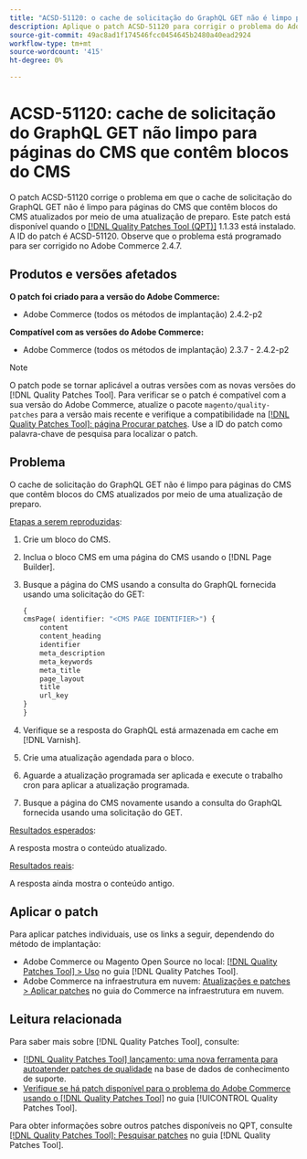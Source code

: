 ```yaml
---
title: "ACSD-51120: o cache de solicitação do GraphQL GET não é limpo para páginas do CMS que contêm blocos do CMS"
description: Aplique o patch ACSD-51120 para corrigir o problema do Adobe Commerce em que o cache de solicitação do GraphQL GET não é limpo para páginas do CMS que contêm blocos do CMS.
source-git-commit: 49ac8ad1f174546fcc0454645b2480a40ead2924
workflow-type: tm+mt
source-wordcount: '415'
ht-degree: 0%

---
```


# ACSD-51120: cache de solicitação do GraphQL GET não limpo para páginas do CMS que contêm blocos do CMS

O patch ACSD-51120 corrige o problema em que o cache de solicitação do GraphQL GET não é limpo para páginas do CMS que contêm blocos do CMS atualizados por meio de uma atualização de preparo. Este patch está disponível quando o [[!DNL Quality Patches Tool (QPT)]](https://experienceleague.adobe.com/en/docs/commerce-knowledge-base/kb/announcements/commerce-announcements/magento-quality-patches-released-new-tool-to-self-serve-quality-patches) 1.1.33 está instalado. A ID do patch é ACSD-51120. Observe que o problema está programado para ser corrigido no Adobe Commerce 2.4.7.

## Produtos e versões afetados

**O patch foi criado para a versão do Adobe Commerce:**

* Adobe Commerce (todos os métodos de implantação) 2.4.2-p2

**Compatível com as versões do Adobe Commerce:**

* Adobe Commerce (todos os métodos de implantação) 2.3.7 - 2.4.2-p2

>[!NOTE]
>
>O patch pode se tornar aplicável a outras versões com as novas versões do [!DNL Quality Patches Tool]. Para verificar se o patch é compatível com a sua versão do Adobe Commerce, atualize o pacote `magento/quality-patches` para a versão mais recente e verifique a compatibilidade na [[!DNL Quality Patches Tool]: página Procurar patches](https://experienceleague.adobe.com/tools/commerce-quality-patches/index.html). Use a ID do patch como palavra-chave de pesquisa para localizar o patch.

## Problema

O cache de solicitação do GraphQL GET não é limpo para páginas do CMS que contêm blocos do CMS atualizados por meio de uma atualização de preparo.

<u>Etapas a serem reproduzidas</u>:

1. Crie um bloco do CMS.
1. Inclua o bloco CMS em uma página do CMS usando o [!DNL Page Builder].
1. Busque a página do CMS usando a consulta do GraphQL fornecida usando uma solicitação do GET:

   ```GraphQL
   {
   cmsPage( identifier: "<CMS PAGE IDENTIFIER>") {
       content
       content_heading
       identifier
       meta_description
       meta_keywords
       meta_title
       page_layout
       title
       url_key
   }
   }
   ```

1. Verifique se a resposta do GraphQL está armazenada em cache em [!DNL Varnish].
1. Crie uma atualização agendada para o bloco.
1. Aguarde a atualização programada ser aplicada e execute o trabalho cron para aplicar a atualização programada.
1. Busque a página do CMS novamente usando a consulta do GraphQL fornecida usando uma solicitação do GET.

<u>Resultados esperados</u>:

A resposta mostra o conteúdo atualizado.

<u>Resultados reais</u>:

A resposta ainda mostra o conteúdo antigo.

## Aplicar o patch

Para aplicar patches individuais, use os links a seguir, dependendo do método de implantação:

* Adobe Commerce ou Magento Open Source no local: [[!DNL Quality Patches Tool] > Uso](https://experienceleague.adobe.com/docs/commerce-operations/tools/quality-patches-tool/usage.html) no guia [!DNL Quality Patches Tool].
* Adobe Commerce na infraestrutura em nuvem: [Atualizações e patches > Aplicar patches](https://experienceleague.adobe.com/docs/commerce-cloud-service/user-guide/develop/upgrade/apply-patches.html) no guia do Commerce na infraestrutura em nuvem.


## Leitura relacionada

Para saber mais sobre [!DNL Quality Patches Tool], consulte:

* [[!DNL Quality Patches Tool] lançamento: uma nova ferramenta para autoatender patches de qualidade](https://experienceleague.adobe.com/en/docs/commerce-knowledge-base/kb/announcements/commerce-announcements/magento-quality-patches-released-new-tool-to-self-serve-quality-patches) na base de dados de conhecimento de suporte.
* [Verifique se há patch disponível para o problema do Adobe Commerce usando o  [!DNL Quality Patches Tool]](/help/tools/quality-patches-tool/patches-available-in-qpt/check-patch-for-magento-issue-with-magento-quality-patches.md) no guia [!UICONTROL Quality Patches Tool].


Para obter informações sobre outros patches disponíveis no QPT, consulte [[!DNL Quality Patches Tool]: Pesquisar patches](https://experienceleague.adobe.com/tools/commerce-quality-patches/index.html) no guia [!DNL Quality Patches Tool].
